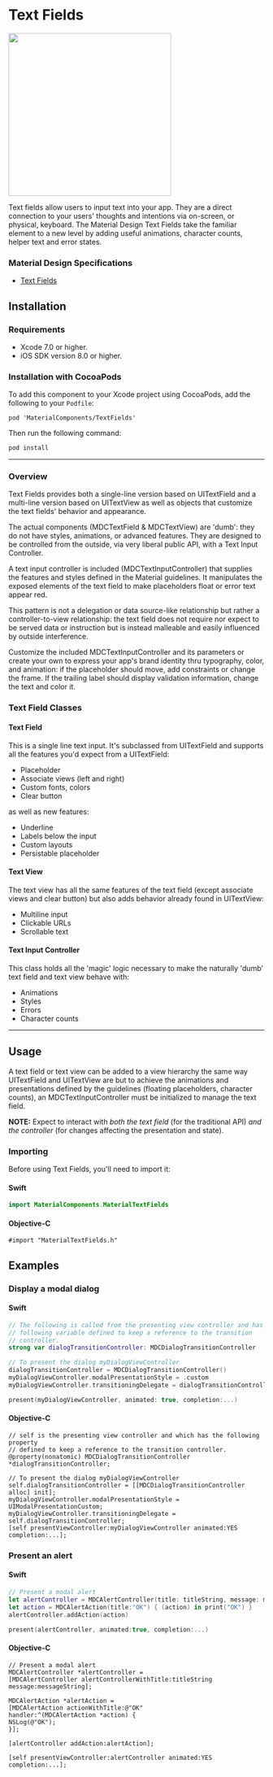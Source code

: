 # Text Fields

<!--{% if site.link_to_site == "true" %}-->
<a alt="Text Fields"><img src="docs/assets/text_fields.png" width="320px"></a>
<!--{% else %}<div class="ios-animation right" markdown="1"><video src="docs/assets/text_fields.mp4" autoplay loop></video></div>{% endif %}-->

Text fields allow users to input text into your app. They are a direct connection to your users' thoughts and intentions via on-screen, or physical, keyboard. The Material Design Text Fields take the familiar element to a new level by adding useful animations, character counts, helper text and error states.
<!--{: .intro :}-->

### Material Design Specifications

<ul class="icon-list">
<li class="icon-link"><a href="https://material.io/guidelines/components/text-fields.html">Text Fields</a></li>
</ul>


## Installation

### Requirements

- Xcode 7.0 or higher.
- iOS SDK version 8.0 or higher.

### Installation with CocoaPods

To add this component to your Xcode project using CocoaPods, add the following to your `Podfile`:

~~~
pod 'MaterialComponents/TextFields'
~~~

Then run the following command:

~~~ bash
pod install
~~~

- - -

### Overview

Text Fields provides both a single-line version based on UITextField and a multi-line version based on UITextView as well as objects that customize the text fields' behavior and appearance.

The actual components (MDCTextField & MDCTextView) are 'dumb': they do not have styles, animations, or advanced features. They are designed to be controlled from the outside, via very liberal public API, with a Text Input Controller. 

A text input controller is included (MDCTextInputController) that supplies the features and styles defined in the Material guidelines. It manipulates the exposed elements of the text field to make placeholders float or error text appear red.

This pattern is not a delegation or data source-like relationship but rather a controller-to-view relationship: the text field does not require nor expect to be served data or instruction but is instead malleable and easily influenced by outside interference.

Customize the included MDCTextInputController and its parameters or create your own to express your app's brand identity thru typography, color, and animation: if the placeholder should move, add constraints or change the frame. If the trailing label should display validation information, change the text and color it.

### Text Field Classes

#### Text Field

This is a single line text input. It's subclassed from UITextField and supports all the features you'd expect from a UITextField:

* Placeholder
* Associate views (left and right)
* Custom fonts, colors 
* Clear button

as well as new features:

* Underline
* Labels below the input
* Custom layouts
* Persistable placeholder

#### Text View

The text view has all the same features of the text field (except associate views and clear button) but also adds behavior already found in UITextView:

* Multiline input
* Clickable URLs
* Scrollable text

#### Text Input Controller

This class holds all the 'magic' logic necessary to make the naturally 'dumb' text field and text view behave with:

* Animations
* Styles
* Errors
* Character counts 

- - -

## Usage

A text field or text view can be added to a view hierarchy the same way UITextField and UITextView are but to achieve the animations and presentations defined by the guidelines (floating placeholders, character counts), an MDCTextInputController must be initialized to manage the text field.

**NOTE:** Expect to interact with _both the text field_ (for the traditional API) _and the controller_ (for changes affecting the presentation and state).

### Importing

Before using Text Fields, you'll need to import it:

<!--<div class="material-code-render" markdown="1">-->
#### Swift

~~~ swift
import MaterialComponents.MaterialTextFields
~~~

#### Objective-C

~~~ objc
#import "MaterialTextFields.h"
~~~
<!--</div>-->

## Examples

### Display a modal dialog

<!--<div class="material-code-render" markdown="1">-->
#### Swift

~~~ swift
// The following is called from the presenting view controller and has the
// following variable defined to keep a reference to the transition
// controller.
strong var dialogTransitionController: MDCDialogTransitionController

// To present the dialog myDialogViewController
dialogTransitionController = MDCDialogTransitionController()
myDialogViewController.modalPresentationStyle = .custom
myDialogViewController.transitioningDelegate = dialogTransitionController

present(myDialogViewController, animated: true, completion:...)
~~~

#### Objective-C

~~~ objc
// self is the presenting view controller and which has the following property
// defined to keep a reference to the transition controller.
@property(nonatomic) MDCDialogTransitionController *dialogTransitionController;

// To present the dialog myDialogViewController
self.dialogTransitionController = [[MDCDialogTransitionController alloc] init];
myDialogViewController.modalPresentationStyle = UIModalPresentationCustom;
myDialogViewController.transitioningDelegate = self.dialogTransitionController;
[self presentViewController:myDialogViewController animated:YES completion:...];

~~~
<!--</div>-->

### Present an alert

<!--<div class="material-code-render" markdown="1">-->
#### Swift

~~~ swift
// Present a modal alert
let alertController = MDCAlertController(title: titleString, message: messageString)
let action = MDCAlertAction(title:"OK") { (action) in print("OK") }
alertController.addAction(action)

present(alertController, animated:true, completion:...)
~~~

#### Objective-C

~~~ objc
// Present a modal alert
MDCAlertController *alertController =
[MDCAlertController alertControllerWithTitle:titleString
message:messageString];

MDCAlertAction *alertAction =
[MDCAlertAction actionWithTitle:@"OK"
handler:^(MDCAlertAction *action) {
NSLog(@"OK");
}];

[alertController addAction:alertAction];

[self presentViewController:alertController animated:YES completion:...];
~~~
<!--</div>-->

